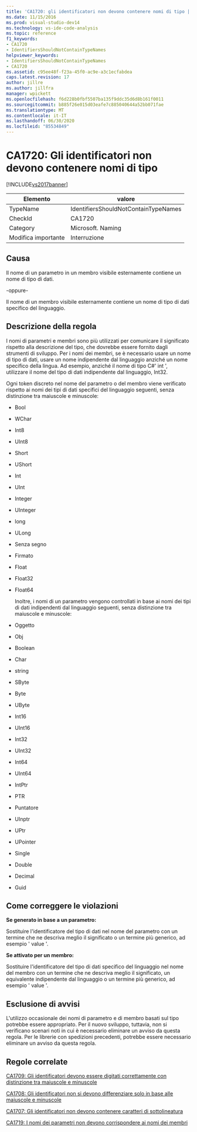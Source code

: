 ```yaml
---
title: 'CA1720: gli identificatori non devono contenere nomi di tipo | Microsoft Docs'
ms.date: 11/15/2016
ms.prod: visual-studio-dev14
ms.technology: vs-ide-code-analysis
ms.topic: reference
f1_keywords:
- CA1720
- IdentifiersShouldNotContainTypeNames
helpviewer_keywords:
- IdentifiersShouldNotContainTypeNames
- CA1720
ms.assetid: c95ee48f-f23a-45f0-ac9e-a3c1ecfabdea
caps.latest.revision: 17
author: jillre
ms.author: jillfra
manager: wpickett
ms.openlocfilehash: f6d228b0fbf5507ba135f9ddc35d6d8b161f0011
ms.sourcegitcommit: b885f26e015d03eafe7c885040644a52bb071fae
ms.translationtype: MT
ms.contentlocale: it-IT
ms.lasthandoff: 06/30/2020
ms.locfileid: "85534849"
---
```

# <a name="ca1720-identifiers-should-not-contain-type-names"></a>CA1720: Gli identificatori non devono contenere nomi di tipo
[!INCLUDE[vs2017banner](../includes/vs2017banner.md)]

|Elemento|valore|
|-|-|
|TypeName|IdentifiersShouldNotContainTypeNames|
|CheckId|CA1720|
|Category|Microsoft. Naming|
|Modifica importante|Interruzione|

## <a name="cause"></a>Causa
 Il nome di un parametro in un membro visibile esternamente contiene un nome di tipo di dati.

 -oppure-

 Il nome di un membro visibile esternamente contiene un nome di tipo di dati specifico del linguaggio.

## <a name="rule-description"></a>Descrizione della regola
 I nomi di parametri e membri sono più utilizzati per comunicare il significato rispetto alla descrizione del tipo, che dovrebbe essere fornito dagli strumenti di sviluppo. Per i nomi dei membri, se è necessario usare un nome di tipo di dati, usare un nome indipendente dal linguaggio anziché un nome specifico della lingua. Ad esempio, anziché il nome di tipo C#' int ', utilizzare il nome del tipo di dati indipendente dal linguaggio, Int32.

 Ogni token discreto nel nome del parametro o del membro viene verificato rispetto ai nomi dei tipi di dati specifici del linguaggio seguenti, senza distinzione tra maiuscole e minuscole:

- Bool

- WChar

- Int8

- UInt8

- Short

- UShort

- Int

- UInt

- Integer

- UInteger

- long

- ULong

- Senza segno

- Firmato

- Float

- Float32

- Float64

  Inoltre, i nomi di un parametro vengono controllati in base ai nomi dei tipi di dati indipendenti dal linguaggio seguenti, senza distinzione tra maiuscole e minuscole:

- Oggetto

- Obj

- Boolean

- Char

- string

- SByte

- Byte

- UByte

- Int16

- UInt16

- Int32

- UInt32

- Int64

- UInt64

- IntPtr

- PTR

- Puntatore

- UInptr

- UPtr

- UPointer

- Single

- Double

- Decimal

- Guid

## <a name="how-to-fix-violations"></a>Come correggere le violazioni
 **Se generato in base a un parametro:**

 Sostituire l'identificatore del tipo di dati nel nome del parametro con un termine che ne descriva meglio il significato o un termine più generico, ad esempio ' value '.

 **Se attivato per un membro:**

 Sostituire l'identificatore del tipo di dati specifico del linguaggio nel nome del membro con un termine che ne descriva meglio il significato, un equivalente indipendente dal linguaggio o un termine più generico, ad esempio ' value '.

## <a name="when-to-suppress-warnings"></a>Esclusione di avvisi
 L'utilizzo occasionale dei nomi di parametro e di membro basati sul tipo potrebbe essere appropriato. Per il nuovo sviluppo, tuttavia, non si verificano scenari noti in cui è necessario eliminare un avviso da questa regola. Per le librerie con spedizioni precedenti, potrebbe essere necessario eliminare un avviso da questa regola.

## <a name="related-rules"></a>Regole correlate
 [CA1709: Gli identificatori devono essere digitati correttamente con distinzione tra maiuscole e minuscole](../code-quality/ca1709-identifiers-should-be-cased-correctly.md)

 [CA1708: Gli identificatori non si devono differenziare solo in base alle maiuscole e minuscole](../code-quality/ca1708-identifiers-should-differ-by-more-than-case.md)

 [CA1707: Gli identificatori non devono contenere caratteri di sottolineatura](../code-quality/ca1707-identifiers-should-not-contain-underscores.md)

 [CA1719: I nomi dei parametri non devono corrispondere ai nomi dei membri](../code-quality/ca1719-parameter-names-should-not-match-member-names.md)
